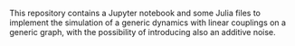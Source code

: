 This repository contains a Jupyter notebook and some Julia files to implement the simulation of a generic dynamics with linear couplings on a generic graph, with the possibility of introducing also an additive noise. 
